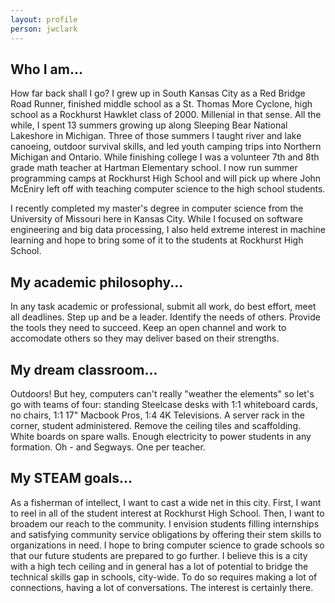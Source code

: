 ```yaml
---
layout: profile
person: jwclark
---
```

## Who I am...

How far back shall I go? I grew up in South Kansas City as a Red Bridge Road Runner, finished middle school as a St. Thomas More Cyclone, high school as a Rockhurst Hawklet class of 2000. Millenial in that sense. All the while, I spent 13 summers growing up along Sleeping Bear National Lakeshore in Michigan. Three of those summers I taught river and lake canoeing, outdoor survival skills, and led youth camping trips into Northern Michigan and Ontario. While finishing college I was a volunteer 7th and 8th grade math teacher at Hartman Elementary school. I now run summer programming camps at Rockhurst High School and will pick up where John McEniry left off with teaching computer science to the high school students.

I recently completed my master's degree in computer science from the University of Missouri here in Kansas City. While I focused on software engineering and big data processing, I also held extreme interest in machine learning and hope to bring some of it to the students at Rockhurst High School.

## My academic philosophy...

In any task academic or professional, submit all work, do best effort, meet all deadlines. Step up and be a leader. Identify the needs of others. Provide the tools they need to succeed. Keep an open channel and work to accomodate others so they may deliver based on their strengths. 

## My dream classroom...

Outdoors! But hey, computers can't really "weather the elements" so let's go with teams of four: standing Steelcase desks with 1:1 whiteboard cards, no chairs, 1:1 17" Macbook Pros, 1:4 4K Televisions. A server rack in the corner, student administered. Remove the ceiling tiles and scaffolding. White boards on spare walls. Enough electricity to power students in any formation. Oh - and Segways. One per teacher.

## My STEAM goals...

As a fisherman of intellect, I want to cast a wide net in this city. First, I want to reel in all of the student interest at Rockhurst High School. Then, I want to broadem our reach to the community. I envision students filling internships and satisfying community service obligations by offering their stem skills to organizations in need. I hope to bring computer science to grade schools so that our future students are prepared to go further. I believe this is a city with a high tech ceiling and in general has a lot of potential to bridge the technical skills gap in schools, city-wide. To do so requires making a lot of connections, having a lot of conversations. The interest is certainly there.
